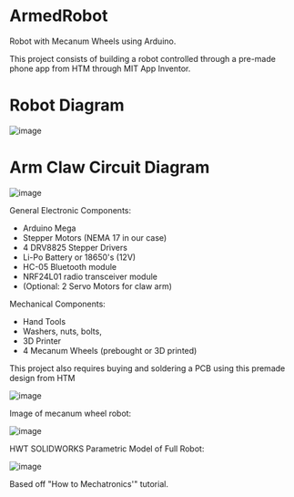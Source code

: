 # ArmedRobot
Robot with Mecanum Wheels using Arduino.

This project consists of building a robot controlled through a pre-made phone app from HTM through MIT App Inventor.


# Robot Diagram

![image](https://user-images.githubusercontent.com/96901042/178679783-6f76b73d-2315-46df-85a5-9581383afe19.png)


# Arm Claw Circuit Diagram

![image](https://user-images.githubusercontent.com/96901042/178683961-2c78cc3e-d352-48f4-8e33-f152fd4d6c57.png)


General Electronic Components: 
* Arduino Mega
* Stepper Motors (NEMA 17 in our case)
* 4 DRV8825 Stepper Drivers
* Li-Po Battery or 18650's (12V) 
* HC-05 Bluetooth module
* NRF24L01 radio transceiver module
* (Optional: 2 Servo Motors for claw arm)

Mechanical Components:
* Hand Tools
* Washers, nuts, bolts, 
* 3D Printer
* 4 Mecanum Wheels (prebought or 3D printed)

This project also requires buying and soldering a PCB using this premade design from HTM

![image](https://user-images.githubusercontent.com/96901042/178681425-3e6366cc-b591-4901-9c79-63d836488beb.png)



Image of mecanum wheel robot:

![image](https://user-images.githubusercontent.com/96901042/178681987-d488da17-8039-4af8-bd2a-f6012d44897f.png)


HWT SOLIDWORKS Parametric Model of Full Robot:

![image](https://user-images.githubusercontent.com/96901042/178683337-b1fdd056-d039-46af-a833-83b135dd8954.png)

Based off "How to Mechatronics'" tutorial. 
